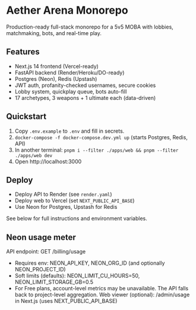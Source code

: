 
# Aether Arena Monorepo

Production-ready full-stack monorepo for a 5v5 MOBA with lobbies, matchmaking, bots, and real-time play.

## Features
- Next.js 14 frontend (Vercel-ready)
- FastAPI backend (Render/Heroku/DO-ready)
- Postgres (Neon), Redis (Upstash)
- JWT auth, profanity-checked usernames, secure cookies
- Lobby system, quickplay queue, bots auto-fill
- 17 archetypes, 3 weapons + 1 ultimate each (data-driven)

## Quickstart

1. Copy `.env.example` to `.env` and fill in secrets.
2. `docker-compose -f docker-compose.dev.yml up` (starts Postgres, Redis, API)
3. In another terminal: `pnpm i --filter ./apps/web && pnpm --filter ./apps/web dev`
4. Open http://localhost:3000

## Deploy
- Deploy API to Render (see `render.yaml`)
- Deploy web to Vercel (set `NEXT_PUBLIC_API_BASE`)
- Use Neon for Postgres, Upstash for Redis

See below for full instructions and environment variables.

## Neon usage meter
API endpoint: GET /billing/usage
- Requires env: NEON_API_KEY, NEON_ORG_ID (and optionally NEON_PROJECT_ID)
- Soft limits (defaults): NEON_LIMIT_CU_HOURS=50, NEON_LIMIT_STORAGE_GB=0.5
- For Free plans, account-level metrics may be unavailable. The API falls back to project-level aggregation.
Web viewer (optional): /admin/usage in Next.js (uses NEXT_PUBLIC_API_BASE)

